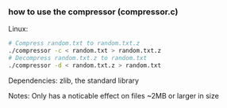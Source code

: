 ### how to use the compressor (compressor.c)
Linux:
```bash
# Compress random.txt to random.txt.z
./compressor -c < random.txt > random.txt.z
# Decompress random.txt.z to random.txt
./compressor -d < random.txt.z > random.txt
```

Dependencies: zlib, the standard library

Notes: Only has a noticable effect on files ~2MB or larger in size
